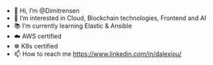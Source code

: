 - 👋 Hi, I’m @Dimitrensen
- 👀 I’m interested in Cloud, Blockchain technologies, Frontend and AI
- 📚 I’m currently learning Elastic & Ansible
- ☁️ AWS certified
- ☸ K8s certified
- 📫 How to reach me https://www.linkedin.com/in/dalexiou/

<!---
Dimitrensen/Dimitrensen is a ✨ special ✨ repository because its `README.md` (this file) appears on your GitHub profile.
You can click the Preview link to take a look at your changes.
--->
